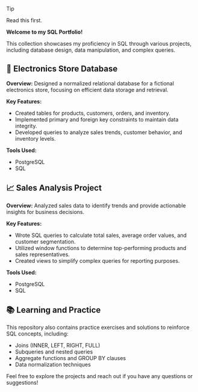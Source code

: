 >[!TIP]
>Read this first.

**Welcome to my SQL Portfolio!**

This collection showcases my proficiency in SQL through various projects, including database design, data manipulation, and complex queries.


## 🛒 Electronics Store Database

**Overview:**
Designed a normalized relational database for a fictional electronics store, focusing on efficient data storage and retrieval.

**Key Features:**
- Created tables for products, customers, orders, and inventory.
- Implemented primary and foreign key constraints to maintain data integrity.
- Developed queries to analyze sales trends, customer behavior, and inventory levels.

**Tools Used:**
- PostgreSQL
- SQL

## 📈 Sales Analysis Project

**Overview:**
Analyzed sales data to identify trends and provide actionable insights for business decisions.

**Key Features:**
- Wrote SQL queries to calculate total sales, average order values, and customer segmentation.
- Utilized window functions to determine top-performing products and sales representatives.
- Created views to simplify complex queries for reporting purposes.

**Tools Used:**
- PostgreSQL
- SQL

## 📚 Learning and Practice

This repository also contains practice exercises and solutions to reinforce SQL concepts, including:
- Joins (INNER, LEFT, RIGHT, FULL)
- Subqueries and nested queries
- Aggregate functions and GROUP BY clauses
- Data normalization techniques

Feel free to explore the projects and reach out if you have any questions or suggestions!

